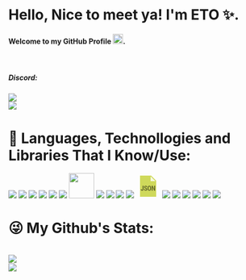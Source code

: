 <h1 align="left">Hello, Nice to meet ya! I'm ETO ✨.</h1>
<h4 align="left">Welcome to my GitHub Profile <img src="https://media.giphy.com/media/Q7LHmoFwVP6Yc1swZs/giphy.gif" height="20px">.</h4>

<br>
<h5>Discord: </h5>

<img src="https://discord.c99.nl/widget/theme-2/608568551732805652.png" align="center">
      <br>
  <img src="https://komarev.com/ghpvc/?username=e0o&color=1c1c1c" >

<br>


<h1 align="left">🧨 Languages, Technollogies and Libraries That I Know/Use: </h1>
<span align="center" >
<img src="https://img.icons8.com/color/48/000000/javascript.png" />
<img src="https://img.icons8.com/color/48/000000/typescript.png" />
<img src="https://img.icons8.com/color/48/000000/nodejs.png"/>
<img src="https://img.icons8.com/officel/40/000000/php-logo.png"/>
<img src="https://img.icons8.com/color/48/000000/html-5--v1.png"/>
<img src="https://img.icons8.com/color/48/000000/css3.png"/>      
<img src="https://symbols.getvecta.com/stencil_79/88_expressjs-icon.e62b12d489.svg" width="50px" height="50px"/>      
<img src="https://img.icons8.com/color/48/000000/visual-studio-code-2019.png"/>
<img src="https://img.icons8.com/color/48/000000/linux--v1.png"/>
<img src="https://img.icons8.com/color/48/000000/python--v1.png"/>
<img src="https://img.icons8.com/color/48/000000/npm.png"/>
<svg xmlns="http://www.w3.org/2000/svg" x="0px" y="0px"
width="48" height="48"
viewBox="0 0 172 172"
style=" fill:#000000;"><g fill="none" fill-rule="nonzero" stroke="none" stroke-width="1" stroke-linecap="butt" stroke-linejoin="miter" stroke-miterlimit="10" stroke-dasharray="" stroke-dashoffset="0" font-family="none" font-weight="none" font-size="none" text-anchor="none" style="mix-blend-mode: normal"><path d="M0,172v-172h172v172z" fill="none"></path><g><path d="M143.33333,161.25h-114.66667v-150.5h78.83333l35.83333,35.83333z" fill="#cfd95b"></path><path d="M137.95833,50.16667h-34.04167v-34.04167z" fill="#f5f7e1"></path><path d="M46.612,82.41667h7.138v24.47058c0,3.42567 -0.95675,6.18842 -2.86308,8.256c-1.9135,2.064 -4.37167,3.10675 -7.38167,3.10675c-3.23933,0 -5.75483,-0.96392 -7.55008,-2.88458c-1.79525,-1.92783 -2.69467,-4.60458 -2.69467,-8.041h7.16308c0,3.33608 1.02842,4.99875 3.08167,4.99875c2.07117,0 3.10675,-1.92425 3.10675,-5.77633zM73.09283,108.62158c0,-1.41542 -0.36192,-2.49758 -1.09292,-3.225c-0.72383,-0.72383 -2.04608,-1.47633 -3.96317,-2.25392c-3.49733,-1.32942 -6.01283,-2.881 -7.5465,-4.66192c-1.53367,-1.7845 -2.3005,-3.8915 -2.3005,-6.31742c0,-2.93475 1.03917,-5.29617 3.12467,-7.07708c2.08908,-1.78092 4.73717,-2.66958 7.94783,-2.66958c2.13925,0 4.04917,0.4515 5.72617,1.3545c1.677,0.903 2.967,2.17508 3.86642,3.81983c0.903,1.64117 1.3545,3.51883 1.3545,5.60433h-7.01975c0,-1.63042 -0.34758,-2.86667 -1.04275,-3.72308c-0.69517,-0.85642 -1.6985,-1.27925 -3.00283,-1.27925c-1.23267,0 -2.18942,0.35475 -2.87383,1.08933c-0.688,0.72742 -1.02842,1.70567 -1.02842,2.93475c0,0.95675 0.38342,1.82033 1.15025,2.59433c0.76683,0.774 2.12133,1.58025 4.07067,2.40442c3.40058,1.22908 5.87308,2.74125 7.41033,4.52575c1.54442,1.79167 2.31483,4.0635 2.31483,6.82983c0,3.03867 -0.9675,5.40725 -2.89892,7.1165c-1.935,1.70567 -4.56517,2.56208 -7.88333,2.56208c-2.25033,0 -4.30358,-0.46583 -6.15617,-1.39033c-1.85617,-0.9245 -3.30383,-2.25033 -4.35017,-3.9775c-1.04275,-1.72358 -1.56592,-3.7625 -1.56592,-6.10242h7.06633c0,2.01025 0.39058,3.46867 1.17175,4.37883c0.78117,0.91017 2.06042,1.36883 3.83417,1.36883c2.45817,0 3.68725,-1.29717 3.68725,-3.90583zM136.16667,118.25h-7.2025l-10.53142,-23.38842v23.38842h-7.2025v-35.66492h7.2025l10.5565,23.41708v-23.41708h7.17742zM107.5,103.46875c0,4.67983 -1.10367,8.31333 -3.311,10.9005c-2.20375,2.58717 -5.26392,3.88075 -9.18408,3.88075c-3.90583,0 -6.96958,-1.28642 -9.19842,-3.84492c-2.23242,-2.5585 -3.36117,-6.14542 -3.39342,-10.76433v-5.96267c0,-4.79092 1.10725,-8.5355 3.32175,-11.223c2.2145,-2.69825 5.289,-4.03842 9.2235,-4.03842c3.87,0 6.91583,1.32225 9.14825,3.97033c2.22883,2.64092 3.35758,6.34967 3.39342,11.12267zM100.45158,97.62433c0,-3.14258 -0.44792,-5.4825 -1.33658,-7.01975c-0.89225,-1.53008 -2.279,-2.29692 -4.15667,-2.29692c-1.86333,0 -3.24292,0.73817 -4.13158,2.21092c-0.89583,1.47633 -1.3545,3.73025 -1.38675,6.74742v6.19917c0,3.053 0.45508,5.29617 1.36167,6.74742c0.90658,1.44408 2.30767,2.16433 4.20325,2.16433c1.8275,0 3.18917,-0.69875 4.085,-2.12133c0.89225,-1.40825 1.34375,-3.60125 1.36167,-6.56825z" fill="#696e2d"></path></g></g></svg>
<img src="https://img.icons8.com/ios-filled/50/000000/jquery.png"/>      
<img src="https://img.icons8.com/color/48/000000/vue-js.png"/>   
<img src="https://img.icons8.com/color/48/000000/golang.png"/>      
<img src="https://img.icons8.com/ios-filled/50/000000/github.png"/>    
<img src="https://img.icons8.com/color/48/000000/git.png"/>      
<img src="https://img.icons8.com/color/48/000000/windows-10.png"/>
      
</span>
<br>

<h1 align="left">😜 My Github's Stats: </h1> 
<br>
  <img src="https://github-readme-stats.vercel.app/api?username=e0o&show_icons=true&title_color=4F8CC9&text_color=9f9f9f&bg_color=00000000&hide_border=true&icon_color=4F8CC9&hide_title=true&count_private=true" align="left">
<br>
  <img src="https://github-readme-stats.vercel.app/api/top-langs/?username=e0o&show_icons=true&title_color=4F8CC9&text_color=9f9f9f&bg_color=00000000&hide_border=true&icon_color=4F8CC9&hide_title=true&count_private=true">
  <br>



